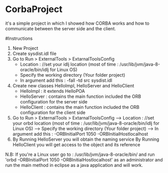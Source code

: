 # CorbaProject
it's a simple project in which I showed how CORBA works and how to communicate between the server side and the client.

#Instructions

1. New Project
2. Create sysdist.idl file
3. Go to Run > ExternalTools > ExtarnalToolsConfig
    - Location : //set your idlj location (most of time : /usr/lib/jvm/java-8-oracle/bin/idlj for Linux OS)
    - Specify the working directory (Your folder project)
    - In argument add this : -fall -td src sysdist.idl
4. Create new classes HelloImpl, HelloServer and HelloClient
    - HelloImpl : it extends HelloPOA
    - HelloServer : contains the main function included the ORB configuration for the server side
    - HelloClient : contains the main function included the ORB configuration for the client side
5. Go to Run > ExternalTools > ExtarnalToolsConfig
    --> Location : //set your orbd location (most of time : /usr/lib/jvm/java-8-oracle/bin/idlj for Linux OS)
    --> Specify the working directory (Your folder project)
    --> In argument add this : -ORBInitialPort 1050 -ORBInitialHostlocalhost
6. By Running HelloServer you will obtain the naming service 
   By Running HelloClient you will get access to the object and its reference
   
N.B: If you're a Linux user go to : /usr/lib/jvm/java-8-oracle/bin/ and run 'orbd -ORBInitialPort 1050 -ORBInitialHostlocalhost'
as an administrator and run the main method in eclipse as a java application and will work.
